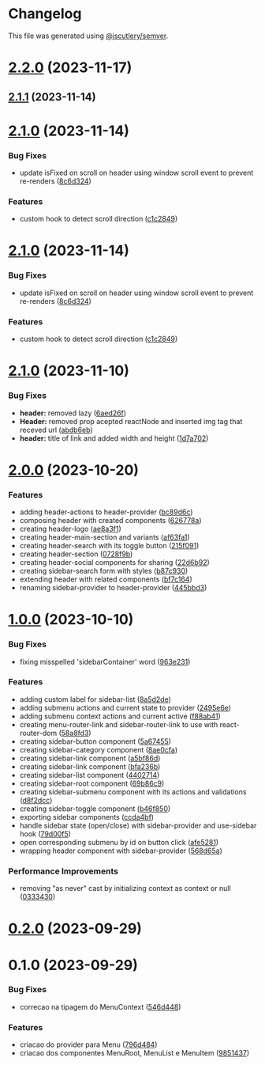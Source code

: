 # Changelog

This file was generated using [@jscutlery/semver](https://github.com/jscutlery/semver).

# [2.2.0](https://gitlab.ir7.com.br/r7/front-monorepo/compare/ui-header-delivery-2.1.1...ui-header-delivery-2.2.0) (2023-11-17)

## [2.1.1](https://gitlab.ir7.com.br/r7/front-monorepo/compare/ui-header-delivery-2.1.0...ui-header-delivery-2.1.1) (2023-11-14)

# [2.1.0](https://gitlab.ir7.com.br/r7/front-monorepo/compare/ui-header-delivery-2.0.0...ui-header-delivery-2.1.0) (2023-11-14)

### Bug Fixes

- update isFixed on scroll on header using window scroll event to prevent re-renders ([8c6d324](https://gitlab.ir7.com.br/r7/front-monorepo/commit/8c6d324f4a3257f8813d4712d4a318c6f203cccb))

### Features

- custom hook to detect scroll direction ([c1c2849](https://gitlab.ir7.com.br/r7/front-monorepo/commit/c1c2849be9c11330e36a631fea14b4208d1454de))

# [2.1.0](https://gitlab.ir7.com.br/r7/front-monorepo/compare/ui-header-delivery-2.0.0...ui-header-delivery-2.1.0) (2023-11-14)

### Bug Fixes

- update isFixed on scroll on header using window scroll event to prevent re-renders ([8c6d324](https://gitlab.ir7.com.br/r7/front-monorepo/commit/8c6d324f4a3257f8813d4712d4a318c6f203cccb))

### Features

- custom hook to detect scroll direction ([c1c2849](https://gitlab.ir7.com.br/r7/front-monorepo/commit/c1c2849be9c11330e36a631fea14b4208d1454de))

# [2.1.0](https://gitlab.ir7.com.br/r7/front-monorepo/compare/ui-header-delivery-2.0.0...ui-header-delivery-2.1.0) (2023-11-10)

### Bug Fixes

- **header:** removed lazy ([6aed26f](https://gitlab.ir7.com.br/r7/front-monorepo/commit/6aed26f3be1e38b3c93177003141d9849f249c08))
- **Header:** removed prop acepted reactNode and inserted img tag that receved url ([abdb6eb](https://gitlab.ir7.com.br/r7/front-monorepo/commit/abdb6eb9297e6d6e763344a098eb50adc8748081))
- **header:** title of link and added width and height ([1d7a702](https://gitlab.ir7.com.br/r7/front-monorepo/commit/1d7a7026b9cb04f6d0f1f5c1300a94f11f69c5af))

# [2.0.0](https://gitlab.ir7.com.br/r7/front-monorepo/compare/ui-header-delivery-1.0.0...ui-header-delivery-2.0.0) (2023-10-20)

### Features

- adding header-actions to header-provider ([bc89d6c](https://gitlab.ir7.com.br/r7/front-monorepo/commit/bc89d6c8913d1e0b895a4aa6557ee0a1f8c79717))
- composing header with created components ([626778a](https://gitlab.ir7.com.br/r7/front-monorepo/commit/626778a24ec2376f7594680418e4f8097acb1464))
- creating header-logo ([ae8a3f1](https://gitlab.ir7.com.br/r7/front-monorepo/commit/ae8a3f1d53c3180ee6633e3b04e8eed4cb4a734b))
- creating header-main-section and variants ([af63fa1](https://gitlab.ir7.com.br/r7/front-monorepo/commit/af63fa1180a101a69144bbc8c1526b497503a01d))
- creating header-search with its toggle button ([215f091](https://gitlab.ir7.com.br/r7/front-monorepo/commit/215f091815ffbb3db58d920d7b53cce90773189f))
- creating header-section ([0728f9b](https://gitlab.ir7.com.br/r7/front-monorepo/commit/0728f9b24df8487fb531ce3e57bcb42d7c8419eb))
- creating header-social components for sharing ([22d6b92](https://gitlab.ir7.com.br/r7/front-monorepo/commit/22d6b92cd5e8878855556511164df96dc8a6d86d))
- creating sidebar-search form with styles ([b87c930](https://gitlab.ir7.com.br/r7/front-monorepo/commit/b87c9304550d532fe9e07ca16be15339037cd119))
- extending header with related components ([bf7c164](https://gitlab.ir7.com.br/r7/front-monorepo/commit/bf7c1641691b32e984dbab311cd1273255e08892))
- renaming sidebar-provider to header-provider ([445bbd3](https://gitlab.ir7.com.br/r7/front-monorepo/commit/445bbd38917dbe167eae5c7656f4430577e5b223))

# [1.0.0](https://gitlab.ir7.com.br/r7/front-monorepo/compare/ui-header-delivery-0.2.0...ui-header-delivery-1.0.0) (2023-10-10)

### Bug Fixes

- fixing misspelled 'sidebarContainer' word ([963e231](https://gitlab.ir7.com.br/r7/front-monorepo/commit/963e231d419e69c4ec06c6a8a4e90ae19929ca9e))

### Features

- adding custom label for sidebar-list ([8a5d2de](https://gitlab.ir7.com.br/r7/front-monorepo/commit/8a5d2de809764902fd7c89fe0cf62bc8cc95d179))
- adding submenu actions and current state to provider ([2495e6e](https://gitlab.ir7.com.br/r7/front-monorepo/commit/2495e6e1d7bb86cb524c4b5bfe276f7276ffffed))
- adding submenu context actions and current active ([f88ab41](https://gitlab.ir7.com.br/r7/front-monorepo/commit/f88ab415a530f5006a95a424342b4e6c29d21658))
- creating menu-router-link and sidebar-router-link to use with react-router-dom ([58a8fd3](https://gitlab.ir7.com.br/r7/front-monorepo/commit/58a8fd32bf030e2f4af988d03590055b6c9f0434))
- creating sidebar-button component ([5a67455](https://gitlab.ir7.com.br/r7/front-monorepo/commit/5a67455c8396b56eb0490fbcfc079e56885a04cd))
- creating sidebar-category component ([8ae0cfa](https://gitlab.ir7.com.br/r7/front-monorepo/commit/8ae0cfa6749e78d9a4288f564f11cf8441b2d745))
- creating sidebar-link component ([a5bf86d](https://gitlab.ir7.com.br/r7/front-monorepo/commit/a5bf86de1c317cfa1ef01fb23b7b37fd93ce7fc0))
- creating sidebar-link component ([bfa236b](https://gitlab.ir7.com.br/r7/front-monorepo/commit/bfa236bc4bfc77c832a38b9c7c3a5cf47c091943))
- creating sidebar-list component ([4402714](https://gitlab.ir7.com.br/r7/front-monorepo/commit/44027142ccbab8e57a335ddcc0558be3f4b239c5))
- creating sidebar-root component ([69b86c9](https://gitlab.ir7.com.br/r7/front-monorepo/commit/69b86c9cab78b01ce9263b368506d802f1faf452))
- creating sidebar-submenu component with its actions and validations ([d8f2dcc](https://gitlab.ir7.com.br/r7/front-monorepo/commit/d8f2dcc922dfb8b7078674ea813fa1efaa3454eb))
- creating sidebar-toggle component ([b46f850](https://gitlab.ir7.com.br/r7/front-monorepo/commit/b46f850ce61c6bf6b828718c660d9e94f89d9766))
- exporting sidebar components ([ccda4bf](https://gitlab.ir7.com.br/r7/front-monorepo/commit/ccda4bf9255562e9d4b4d21ea04e168a10778442))
- handle sidebar state (open/close) with sidebar-provider and use-sidebar hook ([79d00f5](https://gitlab.ir7.com.br/r7/front-monorepo/commit/79d00f5c29b4e75df4e70d8c64ca4f03c29b8bad))
- open corresponding submenu by id on button click ([afe5281](https://gitlab.ir7.com.br/r7/front-monorepo/commit/afe52816f2bb9e3ad88e5c60e0e8de1f7bc4bc24))
- wrapping header component with sidebar-provider ([568d65a](https://gitlab.ir7.com.br/r7/front-monorepo/commit/568d65af323e69fe8c16d80458da8f5e0037089a))

### Performance Improvements

- removing "as never" cast by initializing context as context or null ([0333430](https://gitlab.ir7.com.br/r7/front-monorepo/commit/03334308e84d87d30bead801ee2d853bb03adc58))

# [0.2.0](https://gitlab.ir7.com.br/r7/front-monorepo/compare/ui-header-delivery-0.1.0...ui-header-delivery-0.2.0) (2023-09-29)

# 0.1.0 (2023-09-29)

### Bug Fixes

- correcao na tipagem do MenuContext ([546d448](https://gitlab.ir7.com.br/r7/front-monorepo/commit/546d4484a170791cfdf781b458d0b5e938b0adab))

### Features

- criacao do provider para Menu ([796d484](https://gitlab.ir7.com.br/r7/front-monorepo/commit/796d4848595fa26c6cdf3b14d1c9cb4770d684a7))
- criacao dos componentes MenuRoot, MenuList e MenuItem ([9851437](https://gitlab.ir7.com.br/r7/front-monorepo/commit/98514375ceb24d0987ccaa35e00e2c594ee2184b))
